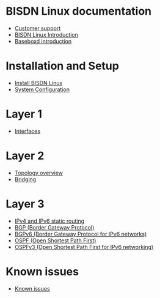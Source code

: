 # BISDN Linux documentation

<!-- _introduction -->

* [Customer support](./customer_support.md)
* [BISDN Linux Introduction](./introduction/introduction_bisdn_linux.md)
* [Baseboxd introduction](./introduction/introduction_baseboxd.md)

# Installation and Setup

<!-- _setup -->

* [Install BISDN Linux](./setup/install_switch_image.md)
* [System Configuration](./setup/setup_standalone.md)


# Layer 1

<!-- _layer1 -->

* [Interfaces](./system_configuration/basebox_interfaces.md)

# Layer 2

<!-- _layer2 -->

* [Topology overview](./system-configuration/introduction.md)
* [Bridging](./system-configuration/bridging.md)

# Layer 3

<!-- _layer3 -->

* [IPv4 and IPv6 static routing](./system-configuration/static_routing.md)
* [BGP (Border Gateway Protocol)](./system-configuration/bgp.md)
* [BGPv6 (Border Gateway Protocol for IPv6 networks)](./system-configuration/bgpv6.md)
* [OSPF (Open Shortest Path First)](./system-configuration/ospfv2.md)
* [OSPFv3 (Open Shortest Path First for IPv6 networking)](./system-configuration/ospfv3.md)

# Known issues

* [Known issues](./setup/known_issues.md)
